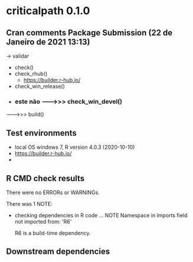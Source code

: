 # criticalpath 0.1.0




## Cran comments Package Submission (22 de Janeiro de 2021 13:13)


-> validar 
  - check()
  - check_rhub()
    - https://builder.r-hub.io/
  - check_win_release()
  - ### este não --->>> check_win_devel()


--->>> build()




## Test environments
* local OS windows 7,  R version 4.0.3 (2020-10-10)
* https://builder.r-hub.io/
* 

## R CMD check results
There were no ERRORs or WARNINGs. 

There was 1 NOTE:

* checking dependencies in R code ... NOTE
  Namespace in Imports field not imported from: 'R6'

  R6 is a build-time dependency.

## Downstream dependencies

